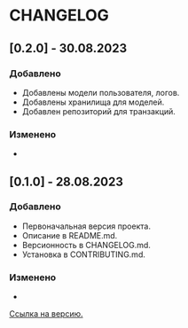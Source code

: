 # CHANGELOG

## [0.2.0] - 30.08.2023
### Добавлено
- Добавлены модели пользователя, логов.
- Добавлены хранилища для моделей.
- Добавлен репозиторий для транзакций.
### Изменено
-

## [0.1.0] - 28.08.2023
### Добавлено
- Первоначальная версия проекта.
- Описание в README.md.
- Версионность в CHANGELOG.md.
- Установка в CONTRIBUTING.md.
### Изменено
- 
[Ссылка на версию.](https://gitlab.com/shift-python/y2023/homeworks/gramatchikov-a/credit_card/-/commit/6b8add54724a337b8618409bc906e3901b6b207e)
